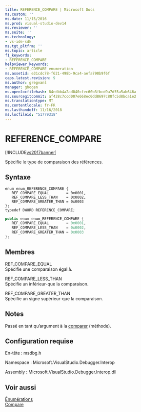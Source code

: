 ```yaml
---
title: REFERENCE_COMPARE | Microsoft Docs
ms.custom: ''
ms.date: 11/15/2016
ms.prod: visual-studio-dev14
ms.reviewer: ''
ms.suite: ''
ms.technology:
- vs-ide-sdk
ms.tgt_pltfrm: ''
ms.topic: article
f1_keywords:
- REFERENCE_COMPARE
helpviewer_keywords:
- REFERENCE_COMPARE enumeration
ms.assetid: e31cdc78-f621-498b-9ca4-aefa790b9f6f
caps.latest.revision: 9
ms.author: gregvanl
manager: ghogen
ms.openlocfilehash: 84edbb4a2ad040cfec60b3fbcd9a7d55a5ab646a
ms.sourcegitcommit: af428c7ccd007e668ec0dd8697c88fc5d8bca1e2
ms.translationtype: MT
ms.contentlocale: fr-FR
ms.lasthandoff: 11/16/2018
ms.locfileid: "51779318"
---
```

# <a name="referencecompare"></a>REFERENCE_COMPARE
[!INCLUDE[vs2017banner](../../../includes/vs2017banner.md)]

Spécifie le type de comparaison des références.  
  
## <a name="syntax"></a>Syntaxe  
  
```cpp#  
enum enum_REFERENCE_COMPARE {   
   REF_COMPARE_EQUAL        = 0x0001,  
   REF_COMPARE_LESS_THAN    = 0x0002,  
   REF_COMPARE_GREATER_THAN = 0x0003  
};  
typedef DWORD REFERENCE_COMPARE;  
```  
  
```csharp  
public enum enum_REFERENCE_COMPARE {   
   REF_COMPARE_EQUAL        = 0x0001,  
   REF_COMPARE_LESS_THAN    = 0x0002,  
   REF_COMPARE_GREATER_THAN = 0x0003  
};  
```  
  
## <a name="members"></a>Membres  
 REF_COMPARE_EQUAL  
 Spécifie une comparaison égal à.  
  
 REF_COMPARE_LESS_THAN  
 Spécifie un inférieur-que la comparaison.  
  
 REF_COMPARE_GREATER_THAN  
 Spécifie un signe supérieur-que la comparaison.  
  
## <a name="remarks"></a>Notes  
 Passé en tant qu’argument à la [comparer](../../../extensibility/debugger/reference/idebugreference2-compare.md) (méthode).  
  
## <a name="requirements"></a>Configuration requise  
 En-tête : msdbg.h  
  
 Namespace : Microsoft.VisualStudio.Debugger.Interop  
  
 Assembly : Microsoft.VisualStudio.Debugger.Interop.dll  
  
## <a name="see-also"></a>Voir aussi  
 [Énumérations](../../../extensibility/debugger/reference/enumerations-visual-studio-debugging.md)   
 [Compare](../../../extensibility/debugger/reference/idebugreference2-compare.md)

